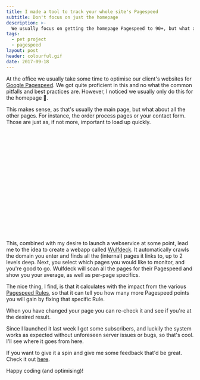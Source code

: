 ```yaml
---
title: I made a tool to track your whole site's Pagespeed
subtitle: Don't focus on just the homepage
description: >-
  We usually focus on getting the homepage Pagespeed to 90+, but what about the rest of the pages? I made a tool to help with this.
tags:
  - pet project
  - pagespeed
layout: post
header: colourful.gif
date: 2017-09-18
---
```


At the office we usually take some time to optimise our client's websites for [Google Pagespeed](https://developers.google.com/speed/pagespeed/insights/). We got quite proficient in this and no what the common pitfalls and best practices are. However, I noticed we usually only do this for the homepage 🤔.

This makes sense, as that's usually the main page, but what about all the other pages. For instance, the order process pages or your contact form. Those are just as, if not more, important to load up quickly.

<!-- Rectangle Ad -->
<center>
<ins class="adsbygoogle"
     style="display:inline-block;width:336px;height:280px"
     data-ad-client="ca-pub-0534492338431642"
     data-ad-slot="3199566305"></ins>
</center>
<script>
(adsbygoogle = window.adsbygoogle || []).push({});
</script>

This, combined with my desire to launch a webservice at some point, lead me to the idea to create a webapp called [Wulfdeck](https://wulfdeck.com). It automatically crawls the domain you enter and finds all the (internal) pages it links to, up to 2 levels deep. Next, you select which pages you would like to monitor, and you're good to go. Wulfdeck will scan all the pages for their Pagespeed and show you your average, as well as per-page specifics.

The nice thing, I find, is that it calculates with the impact from the various [Pagespeed Rules](https://developers.google.com/speed/docs/insights/rules), so that it can tell you how many more Pagespeed points you will gain by fixing that specific Rule.

When you have changed your page you can re-check it and see if you're at the desired result.

Since I launched it last week I got some subscribers, and luckily the system works as expected without unforeseen server issues or bugs, so that's cool. I'll see where it goes from here.

If you want to give it a spin and give me some feedback that'd be great. Check it out [here](https://wulfdeck.com).

Happy coding (and optimising)!